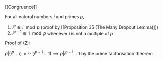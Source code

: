 [[Congruence]]

For all natural numbers $i$ and primes $p$,
1. $i^p \cong i \mod {p}$ (proof by [[Proposition 35 (The Many Dropout Lemma)]])
2. $i^{p-1} \cong 1 \mod {p}$ whenever $i$ is not a multiple of $p$

Proof of (2):

$p | (i^p - i) = i \cdot (i^{p-1} - 1) \implies p | i^{p-1} - 1$ by the prime factorisation theorem